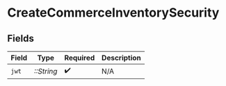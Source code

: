# CreateCommerceInventorySecurity


## Fields

| Field              | Type               | Required           | Description        |
| ------------------ | ------------------ | ------------------ | ------------------ |
| `jwt`              | *::String*         | :heavy_check_mark: | N/A                |